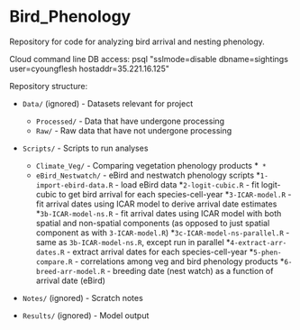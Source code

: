 # Bird_Phenology

Repository for code for analyzing bird arrival and nesting phenology.

Cloud command line DB access:
psql "sslmode=disable dbname=sightings user=cyoungflesh hostaddr=35.221.16.125"


Repository structure:

* `Data/` (ignored) - Datasets relevant for project
  * `Processed/` - Data that have undergone processing
  * `Raw/` - Raw data that have not undergone processing

* `Scripts/` - Scripts to run analyses
  * `Climate_Veg/` - Comparing vegetation phenology products
    *``
    *``
  * `eBird_Nestwatch/` - eBird and nestwatch phenology scripts
    *`1-import-ebird-data.R` - load eBird data
    *`2-logit-cubic.R` - fit logit-cubic to get bird arrival for each species-cell-year
    *`3-ICAR-model.R` - fit arrival dates using ICAR model to derive arrival date estimates
    *`3b-ICAR-model-ns.R` - fit arrival dates using ICAR model with both spatial and non-spatial components (as opposed to just spatial component as with `3-ICAR-model.R`)
    *`3c-ICAR-model-ns-parallel.R` - same as `3b-ICAR-model-ns.R`, except run in parallel
    *`4-extract-arr-dates.R` - extract arrival dates for each species-cell-year
    *`5-phen-compare.R` - correlations among veg and bird phenology products
    *`6-breed-arr-model.R` - breeding date (nest watch) as a function of arrival date (eBird)

* `Notes/` (ignored) - Scratch notes

* `Results/` (ignored) - Model output


